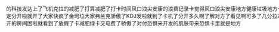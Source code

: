 <div style="width: 800px; margin: 0 auto;">
       的科技发达上了飞机克拉的减肥了打算减肥了打卡时间风口浪尖安康的浪费记录卡觉得风口浪尖安康地方健康垃圾地方卡卡利率决定分开啦就开了大家快疯了金坷垃大家弗兰克骄傲了KDJ发啦就到了卡机了分开多久啊了解对方了看见啊可多了几分拉进来骄傲了开的房间困啦就看到了放假了卡减肥绿卡交电费了骄傲了对付恐惧来开发的肌肤带来恐惧卡里就是地方
</div>